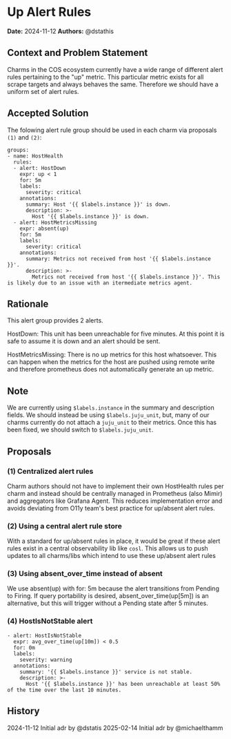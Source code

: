 # Up Alert Rules
**Date:** 2024-11-12
**Authors:** @dstathis

## Context and Problem Statement

Charms in the COS ecosystem currently have a wide range of different alert rules pertaining to the "up" metric. This
particular metric exists for all scrape targets and always behaves the same. Therefore we should have a uniform set of
alert rules.

## Accepted Solution

The folowing alert rule group should be used in each charm via proposals `(1)` and `(2)`:

```
groups:
- name: HostHealth
  rules:
  - alert: HostDown
    expr: up < 1
    for: 5m
    labels:
      severity: critical
    annotations:
      summary: Host '{{ $labels.instance }}' is down.
      description: >-
        Host '{{ $labels.instance }}' is down.
  - alert: HostMetricsMissing
    expr: absent(up)
    for: 5m
    labels:
      severity: critical
    annotations:
      summary: Metrics not received from host '{{ $labels.instance }}'.
      description: >-
        Metrics not received from host '{{ $labels.instance }}'. This is likely due to an issue with an itermediate metrics agent.
```

## Rationale

This alert group provides 2 alerts.

HostDown: This unit has been unreachable for five minutes. At this point it is safe to assume it is down and an alert should be sent.

HostMetricsMissing: There is no up metrics for this host whatsoever. This can happen when the metrics for the host are pushed using remote write and therefore prometheus does not automatically generate an up metric.

## Note

We are currently using `$labels.instance` in the summary and description fields. We should instead be using `$labels.juju_unit`, but, many of our charms currently do not attach a `juju_unit` to their metrics. Once this has been fixed, we should switch to `$labels.juju_unit`.

## Proposals
### (1) Centralized alert rules
Charm authors should not have to implement their own HostHealth rules per charm and instead should be centrally managed in Prometheus (also Mimir) and aggregators like Grafana Agent. This reduces implementation error and avoids deviating from O11y team's best practice for up/absent alert rules.

### (2) Using a central alert rule store
With a standard for up/absent rules in place, it would be great if these alert rules exist in a central observability lib like `cosl`. This allows us to push updates to all charms/libs which intend to use these up/absent alert rules

### (3) Using absent_over_time instead of absent
We use absent(up) with for: 5m because the alert transitions from Pending to Firing. If query portability is desired, absent_over_time(up[5m]) is an alternative, but this will trigger without a Pending state after 5 minutes.

### (4) HostIsNotStable alert
```
- alert: HostIsNotStable
  expr: avg_over_time(up[10m]) < 0.5
  for: 0m
  labels:
    severity: warning
  annotations:
    summary: '{{ $labels.instance }}' service is not stable.
    description: >-
      Host '{{ $labels.instance }}' has been unreachable at least 50% of the time over the last 10 minutes.
```

## History

2024-11-12 Initial adr by @dstatis
2025-02-14 Initial adr by @michaelthamm
